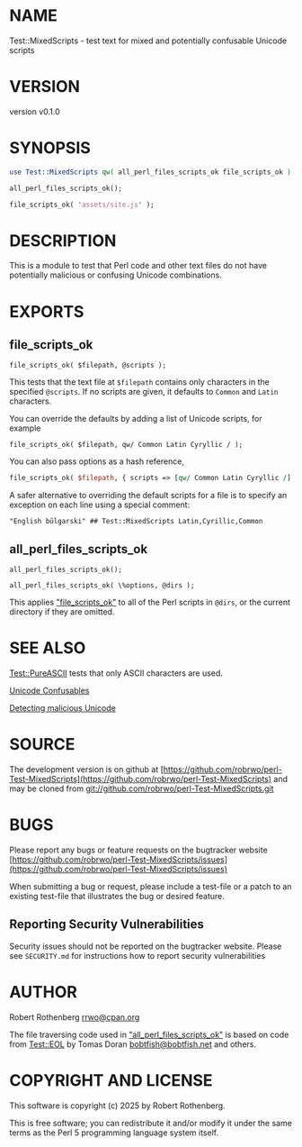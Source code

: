 # NAME

Test::MixedScripts - test text for mixed and potentially confusable Unicode scripts

# VERSION

version v0.1.0

# SYNOPSIS

```perl
use Test::MixedScripts qw( all_perl_files_scripts_ok file_scripts_ok );

all_perl_files_scripts_ok();

file_scripts_ok( 'assets/site.js' );
```

# DESCRIPTION

This is a module to test that Perl code and other text files do not have potentially malicious or confusing Unicode
combinations.

# EXPORTS

## file\_scripts\_ok

```
file_scripts_ok( $filepath, @scripts );
```

This tests that the text file at `$filepath` contains only characters in the specified `@scripts`.
If no scripts are given, it defaults to `Common` and `Latin` characters.

You can override the defaults by adding a list of Unicode scripts, for example

```
file_scripts_ok( $filepath, qw/ Common Latin Cyryllic / );
```

You can also pass options as a hash reference,

```perl
file_scripts_ok( $filepath, { scripts => [qw/ Common Latin Cyryllic /] } );
```

A safer alternative to overriding the default scripts for a file is to specify an exception on each line using a special
comment:

```
"English bŭlgarski" ## Test::MixedScripts Latin,Cyrillic,Common
```

## all\_perl\_files\_scripts\_ok

```
all_perl_files_scripts_ok();

all_perl_files_scripts_ok( \%options, @dirs );
```

This applies ["file\_scripts\_ok"](#file_scripts_ok) to all of the Perl scripts in `@dirs`, or the current directory if they are omitted.

# SEE ALSO

[Test::PureASCII](https://metacpan.org/pod/Test%3A%3APureASCII) tests that only ASCII characters are used.

[Unicode Confusables](https://util.unicode.org/UnicodeJsps/confusables.jsp)

[Detecting malicious Unicode](https://daniel.haxx.se/blog/2025/05/16/detecting-malicious-unicode/)

# SOURCE

The development version is on github at [https://github.com/robrwo/perl-Test-MixedScripts](https://github.com/robrwo/perl-Test-MixedScripts)
and may be cloned from [git://github.com/robrwo/perl-Test-MixedScripts.git](git://github.com/robrwo/perl-Test-MixedScripts.git)

# BUGS

Please report any bugs or feature requests on the bugtracker website
[https://github.com/robrwo/perl-Test-MixedScripts/issues](https://github.com/robrwo/perl-Test-MixedScripts/issues)

When submitting a bug or request, please include a test-file or a
patch to an existing test-file that illustrates the bug or desired
feature.

## Reporting Security Vulnerabilities

Security issues should not be reported on the bugtracker website. Please see `SECURITY.md` for instructions how to
report security vulnerabilities

# AUTHOR

Robert Rothenberg <rrwo@cpan.org>

The file traversing code used in ["all\_perl\_files\_scripts\_ok"](#all_perl_files_scripts_ok) is based on code from [Test::EOL](https://metacpan.org/pod/Test%3A%3AEOL) by Tomas Doran
<bobtfish@bobtfish.net> and others.

# COPYRIGHT AND LICENSE

This software is copyright (c) 2025 by Robert Rothenberg.

This is free software; you can redistribute it and/or modify it under
the same terms as the Perl 5 programming language system itself.
